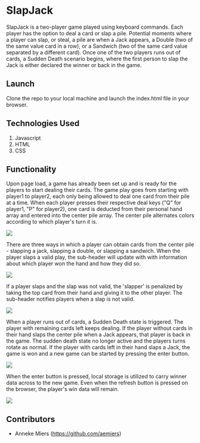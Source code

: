 # SlapJack

SlapJack is a two-player game played using keyboard commands. Each player has the option to deal a card or slap a pile. Potential moments where a player can slap, or steal, a pile are when a Jack appears, a Double (two of the same value card in a row), or a Sandwich (two of the same card value separated by a different card). Once one of the two players runs out of cards, a Sudden Death scenario begins, where the first person to slap the Jack is either declared the winner or back in the game.

## Launch

Clone the repo to your local machine and launch the index.html file in your browser.

## Technologies Used
1. Javascript
2. HTML
3. CSS

## Functionality
Upon page load, a game has already been set up and is ready for the players to start dealing their cards. The game play goes from starting with player1 to player2, each only being allowed to deal one card from their pile at a time. When each player presses their respective deal keys ("Q" for player1, "P" for player2), one card is deducted from their personal hand array and entered into the center pile array. The center pile alternates colors according to which player's turn it is.

<img src="https://i.gyazo.com/a7d5ecf484fba3e83adc13a97a44944c.gif">

There are three ways in which a player can obtain cards from the center pile - slapping a jack, slapping a double, or slapping a sandwich. When the player slaps a valid play, the sub-header will update with with information about which player won the hand and how they did so.

<img src="https://i.gyazo.com/a7d5ecf484fba3e83adc13a97a44944.gif">

If a player slaps and the slap was not valid, the 'slapper' is penalized by taking the top card from their hand and giving it to the other player. The sub-header notifies players when a slap is not valid.

<img src="https://i.gyazo.com/99d51ec20b25bad7900c53849f3a2015.gif">

When a player runs out of cards, a Sudden Death state is triggered. The player with remaining cards left keeps dealing. If the player without cards in their hand slaps the center pile when a Jack appears, that player is back in the game. The sudden death state no longer active and the players turns rotate as normal.
If the player with cards left in their hand slaps a Jack, the game is won and a new game can be started by pressing the enter button.

<img src="https://i.gyazo.com/469622d5a016e37863d4368c518d1346.gif">

When the enter button is pressed, local storage is utilized to carry winner data across to the new game. Even when the refresh button is pressed on the browser, the player's win data will remain.

<img src="https://i.gyazo.com/6a8c5d488284a9e051443671c44ac466.gif">

## Contributors
* Anneke Miers (https://github.com/aemiers)
